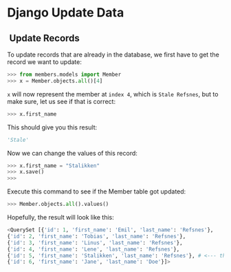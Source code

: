 # Django Update Data

##  Update Records

To update records that are already in the database, we first
have to get the record we want to update:

```py
>>> from members.models import Member
>>> x = Member.objects.all()[4]
```

`x` will now represent the member at `index 4`, which is
`Stale Refsnes`, but to make sure, let us see if that is
correct:

```py
>>> x.first_name
```

This should give you this result:

```py
'Stale'
```

Now we can change the values of this record:

```py
>>> x.first_name = "Stalikken"
>>> x.save()
>>>
```

Execute this command to see if the Member table got updated:

```py
>>> Member.objects.all().values()
```

Hopefully, the result will look like this:

```py
<QuerySet [{'id': 1, 'first_name': 'Emil', 'last_name': 'Refsnes'},
{'id': 2, 'first_name': 'Tobias', 'last_name': 'Refsnes'},
{'id': 3, 'first_name': 'Linus', 'last_name': 'Refsnes'},
{'id': 4, 'first_name': 'Lene', 'last_name': 'Refsnes'},
{'id': 5, 'first_name': 'Stalikken', 'last_name': 'Refsnes'}, # <--- this one
{'id': 6, 'first_name': 'Jane', 'last_name': 'Doe'}]>
```
